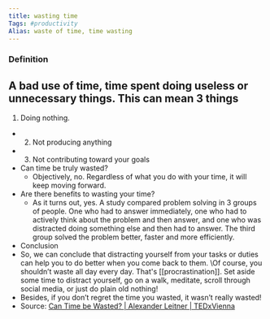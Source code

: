 ```yaml
---
title: wasting time
Tags: #productivity
Alias: waste of time, time wasting
---
```


### Definition
A bad use of time, time spent doing useless or unnecessary things. This can mean 3 things
-
  1. Doing nothing.
-
  2. Not producing anything
-
  3. Not contributing toward your goals
- Can time be truly wasted?
	- Objectively, no. Regardless of what you do with your time, it will keep moving forward.
- Are there benefits to wasting your time?
	- As it turns out, yes. A study compared problem solving in 3 groups of people. One who had to answer immediately, one who had to actively think about the problem and then answer, and one who was distracted doing something else and then had to answer. The third group solved the problem better, faster and more efficiently.
- Conclusion
- So, we can conclude that distracting yourself from your tasks or duties can help you to do better when you come back to them.
  \Of course, you shouldn’t waste all day every day. That's [[procrastination]]. Set aside some time to distract yourself, go on a walk, meditate, scroll through social media, or just do plain old nothing!
- Besides, if you don’t regret the time you wasted, it wasn’t really wasted!
- Source: [Can Time be Wasted? | Alexander Leitner | TEDxVienna](https://youtu.be/sU_FjCatI58)